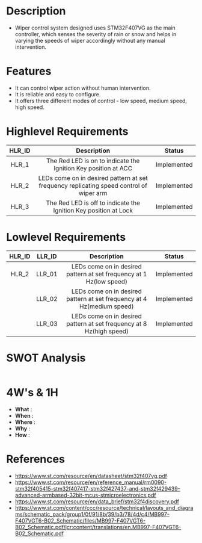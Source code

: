 # Description
* Wiper control system designed uses STM32F407VG as the main controller, which senses the severity of rain or snow and helps in varying the speeds of wiper     accordingly without any manual intervention.

# Features
* It can control wiper action without human intervention.
* It is reliable and easy to configure.
* It offers three different modes of control - low speed, medium speed, high speed.
   
# Highlevel Requirements
|HLR_ID|Description|Status|
|:--:|:--:|:--:|
|HLR_1|The Red LED is on to indicate the Ignition Key position at ACC |Implemented|
|HLR_2|LEDs come on in desired pattern at set frequency replicating speed control of wiper arm|Implemented|
|HLR_3|The Red LED is off to indicate the Ignition Key position at Lock|Implemented|

    
# Lowlevel Requirements
|HLR_ID|LLR_ID|Description|Status|
|:--:|:--:|:--:|:--:|
|HLR_2|LLR_01|LEDs come on in desired pattern at set frequency at 1 Hz(low speed)|Implemented|
||LLR_02|LEDs come on in desired pattern at set frequency at 4 Hz(medium speed)|Implemented|
||LLR_03|LEDs come on in desired pattern at set frequency at 8 Hz(high speed)|Implemented|


# SWOT Analysis
![]()

# 4W's & 1H
* **What**  : 
* **When**  : 
* **Where** : 
* **Why**   :
* **How**   :

# References

* https://www.st.com/resource/en/datasheet/stm32f407vg.pdf
* https://www.st.com/resource/en/reference_manual/rm0090-stm32f405415-stm32f407417-stm32f427437-and-stm32f429439-advanced-armbased-32bit-mcus-stmicroelectronics.pdf
* https://www.st.com/resource/en/data_brief/stm32f4discovery.pdf
* https://www.st.com/content/ccc/resource/technical/layouts_and_diagrams/schematic_pack/group1/0f/91/8b/39/b3/78/4d/c4/MB997-F407VGT6-B02_Schematic/files/MB997-F407VGT6-B02_Schematic.pdf/jcr:content/translations/en.MB997-F407VGT6-B02_Schematic.pdf
